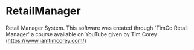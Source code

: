 # RetailManager
Retail Manager System. This software was created through 'TimCo Retail Manager' a course available on YouTube given by Tim Corey (https://www.iamtimcorey.com/)
